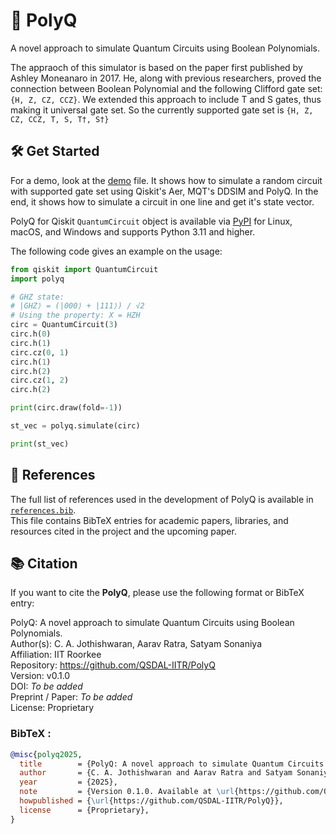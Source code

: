# 🧮 PolyQ
A novel approach to simulate Quantum Circuits using Boolean Polynomials.

The appraoch of this simulator is based on the paper first published by Ashley Moneanaro in 2017. He, along with previous researchers, proved the connection between Boolean Polynomial and the following Clifford gate set: `{H, Z, CZ, CCZ}`. We extended this approach to include T and S gates, thus making it universal gate set. So the currently supported gate set is `{H, Z, CZ, CCZ, T, S, T†, S†}`
 


## 🛠️ Get Started 

For a demo, look at the [demo](./demo.ipynb) file. It shows how to simulate a random circuit with supported gate set using Qiskit's Aer, MQT's DDSIM and PolyQ. In the end, it shows how to simulate a circuit in one line and get it's state vector.

PolyQ for Qiskit `QuantumCircuit` object is available via [PyPI](pypylink) for Linux, macOS, and Windows and supports Python 3.11 and higher.

The following code gives an example on the usage:
```python
from qiskit import QuantumCircuit
import polyq

# GHZ state: 
# |GHZ⟩ = (|000⟩ + |111⟩) / √2
# Using the property: X = HZH
circ = QuantumCircuit(3)
circ.h(0)
circ.h(1)
circ.cz(0, 1)
circ.h(1)
circ.h(2)
circ.cz(1, 2)
circ.h(2)

print(circ.draw(fold=-1))

st_vec = polyq.simulate(circ)

print(st_vec)
```

## 📖 References

The full list of references used in the development of PolyQ is available in [`references.bib`](./references.bib).  
This file contains BibTeX entries for academic papers, libraries, and resources cited in the project and the upcoming paper.


## 📚 Citation

If you want to cite the **PolyQ**, please use the following format or BibTeX entry:

PolyQ: A novel approach to simulate Quantum Circuits using Boolean Polynomials.  
Author(s): C. A. Jothishwaran, Aarav Ratra, Satyam Sonaniya   
Affiliation: IIT Roorkee  
Repository: https://github.com/QSDAL-IITR/PolyQ  
Version: v0.1.0  
DOI: *To be added*  
Preprint / Paper: *To be added*  
License: Proprietary

### BibTeX :
```bibtex
@misc{polyq2025,
  title        = {PolyQ: A novel approach to simulate Quantum Circuits using Boolean Polynomials.},
  author       = {C. A. Jothishwaran and Aarav Ratra and Satyam Sonaniya},
  year         = {2025},
  note         = {Version 0.1.0. Available at \url{https://github.com/QSDAL-IITR/PolyQ}},
  howpublished = {\url{https://github.com/QSDAL-IITR/PolyQ}},
  license      = {Proprietary},
}
```